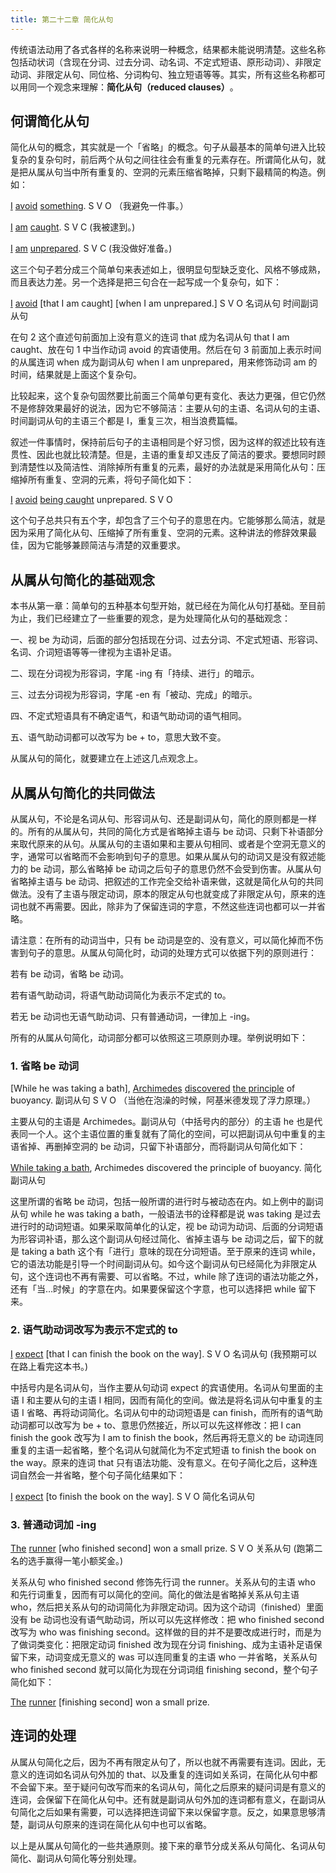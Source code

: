 ```yaml
---
title: 第二十二章 简化从句
---
```


传统语法动用了各式各样的名称来说明一种概念，结果都未能说明清楚。这些名称包括动状词（含现在分词、过去分词、动名词、不定式短语、原形动词）、非限定动词、非限定从句、同位格、分词构句、独立短语等等。其实，所有这些名称都可以用同一个观念来理解：**简化从句（reduced clauses）**&#8203;。

## 何谓简化从句

简化从句的概念，其实就是一个「省略」的概念。句子从最基本的简单句进入比较复杂的复杂句时，前后两个从句之间往往会有重复的元素存在。所谓简化从句，就是把从属从句当中所有重复的、空洞的元素压缩省略掉，只剩下最精简的构造。例如：

<u>I</u> <u>avoid</u> <u>something</u>.
S V O
（我避免一件事。）

<u>I</u> <u>am</u> <u>caught</u>.
S V C
(我被逮到。)

<u>I</u> <u>am</u> <u>unprepared</u>.
S V C
(我没做好准备。)

这三个句子若分成三个简单句来表述如上，很明显句型缺乏变化、风格不够成熟，而且表达力差。另一个选择是把三句合在一起写成一个复杂句，如下：

<u>I</u> <u>avoid</u> [that I am caught] [when I am unprepared.]
S V O 名词从句 时间副词从句

在句 2 这个直述句前面加上没有意义的连词 that 成为名词从句 that I am caught、放在句 1 中当作动词 avoid 的宾语使用。然后在句 3 前面加上表示时间的从属连词 when 成为副词从句 when I am unprepared，用来修饰动词 am 的时间，结果就是上面这个复杂句。

比较起来，这个复杂句固然要比前面三个简单句更有变化、表达力更强，但它仍然不是修辞效果最好的说法，因为它不够简洁：主要从句的主语、名词从句的主语、时间副词从句的主语三个都是 I，重复三次，相当浪费篇幅。

叙述一件事情时，保持前后句​​子的主语相同是个好习惯，因为这样的叙述比较有连贯性、因此也就比较清楚。但是，主语的重复却又违反了简洁的要求。要想同时顾到清楚性以及简洁性、消除掉所有重复的元素，最好的办法就是采用简化从句：压缩掉所有重复、空洞的元素，将句子简化如下：

<u>I</u> <u>avoid</u> <u>being caught</u> unprepared.
S V O

这个句子总共只有五个字，却包含了三个句子的意思在内。它能够那么简洁，就是因为采用了简化从句、压缩掉了所有重复、空洞的元素。这种讲法的修辞效果最佳，因为它能够兼顾简洁与清楚的双重要求。

## 从属从句简化的基础观念

本书从第一章：简单句的五种基本句型开始，就已经在为简化从句打基础。至目前为止，我们已经建立了一些重要的观念，是为处理简化从句的基础观念：

一、视 be 为动词，后面的部分包括现在分词、过去分词、不定式短语、形容词、名词、介词短语等等一律视为主语补足语。

二、现在分词视为形容词，字尾 -ing 有「持续、进行」的暗示。

三、过去分词视为形容词，字尾 -en 有「被动、完成」的暗示。

四、不定式短语具有不确定语气，和语气助动词的语气相同。

五、语气助动词都可以改写为 be + to，意思大致不变。

从属从句的简化，就要建立在上述这几点观念上。

## 从属从句简化的共同做法

从属从句，不论是名词从句、形容词从句、还是副词从句，简化的原则都是一样的。所有的从属从句，共同的简化方式是省略掉主语与 be 动词、只剩下补语部分来取代原来的从句。从属从句的主语如果和主要从句相同、或者是个空洞无意义的字，通常可以省略而不会影响到句子的意思。如果从属从句的动词又是没有叙述能力的 be 动词，那么省略掉 be 动词之后句子的意思仍然不会受到伤害。从属从句省略掉主语与 be 动词、把叙述的工作完全交给补语来做，这就是简化从句的共同做法。没有了主语与限定动词，原本的限定从句也就变成了非限定从句，原来的连词也就不再需要。因此，除非为了保留连词的字意，不然这些连词也都可以一并省略。

请注意：在所有的动词当中，只有 be 动词是空的、没有意义，可以简化掉而不伤害到句子的意思。从属从句简化时，动词的处理方式可以依据下列的原则进行：

若有 be 动词，省略 be 动词。

若有语气助动词，将语气助动词简化为表示不定式的 to。

若无 be 动词也无语气助动词、只有普通动词，一律加上 -ing。

所有的从属从句简化，动词部分都可以依照这三项原则办理。举例说明如下：

### 1\. 省略 be 动词

[While he was taking a bath], <u>Archimedes</u> <u>discovered</u> <u>the principle</u> of buoyancy.
副词从句 S V O
（当他在泡澡的时候，阿基米德发现了浮力原理。）

主要从句的主语是 Archimedes。副词从句（中括号内的部分）的主语 he 也是代表同一个人。这个主语位置的重复就有了简化的空间，可以把副词从句中重复的主语省掉、再删掉空洞的 be 动词，只留下补语部分，而将副词从句简化如下：

<u>While taking a bath</u>, Archimedes discovered the principle of buoyancy.
简化副词从句

这里所谓的省略 be 动词，包括一般所谓的进行时与被动态在内。如上例中的副词从句 while he was taking a bath，一般语法书的诠释都是说 was taking 是过去进行时的动词短语。如果采取简单化的认定，视 be 动词为动词、后面的分​​词短语为形容词补语，那么这个副词从句经过简化、省掉主语与 be 动词之后，留下的就是 taking a bath 这个有「进行」意味的现在分词短语。至于原来的连词 while，它的语法功能是引导一个时间副词从句。如今这个副词从句已经简化为非限定从句，这个连词也不再有需要、可以省略。不过，while 除了连词的语法功能之外，还有「当…时候」的字意在内。如果要保留这个字意，也可以选择把 while 留下来。

### 2\. 语气助动词改写为表示不定式的 to

<u>I</u> <u>expect</u> [that I can finish the book on the way].
S V O 名词从句
(我预期可以在路上看完这本书。)

中括号内是名词从句，当作主要从句动词 expect 的宾语使用。名词从句里面的主语 I 和主要从句的主语 I 相同，因而有简化的空间。做法是将名词从句中重复的主语 I 省略、再将动词简化。名词从句中的动词短语是 can finish，而所有的语气助动词都可以改写为 be + to、意思仍然接近，所以可以先这样修改：把 I can finish the gook 改写为 I am to finish the book，然后再将无意义的 be 动词连同重复的主语一起省略，整个名词从句就简化为不定式短语 to finish the book on the way。原来的连词 that 只有语法功能、没有意义。在句子简化之后，这种连词自然会一并省略，整个句子简化结果如下：

<u>I</u> <u>expect</u> [to finish the book on the way].
S V O 简化名词从句

### 3\. 普通动词加 -ing

<u>The</u> <u>runner</u> [who finished second] won a small prize.
S V O 关系从句
 (跑第二名的选手赢得一笔小额奖金。)

关系从句 who finished second 修饰先行词 the runner。关系从句的主语 who 和先行词重复，因而有可以简化的空间。简化的做法是省略掉关系从句主语 who，然后把关系从句的动词简化为非限定动词。因为这个动词（finished）里面没有 be 动词也没有语气助动词，所以可以先这样修改：把 who finished second 改写为 who was finishing second。这样做的目的并不是要改成进行时，而是为了做词类变化：把限定动词 finished 改为现在分词 finishing、成为主语补足语保留下来，动词变成无意义的 was 可以连同重复的主语 who 一并省略，关系从句 who finished second 就可以简化为现在分词词组 finishing second，整个句子简化如下：

<u>The</u> <u>runner</u> [finishing second] won a small prize.

## 连词的处理

从属从句简化之后，因为不再有限定从句了，所以也就不再需要有连词。因此，无意义的连词如名词从句外加的 that、以及重复的连词如关系词，在简化从句中都不会留下来。至于疑问句改写而来的名词从句，简化之后原来的疑问词是有意义的连词，会保留下在简化从句中。还有就是副词从句外加的连词都有意义，在副词从句简化之后如果有需要，可以选择把连词留下来以保留字意。反之，如果意思够清楚，副词从句原来的连词在简化从句中也可以省略。

以上是从属从句简化的一些共通原则。接下来的章节分成关系从句简化、名词从句简化、副词从句简化等分别处理。
